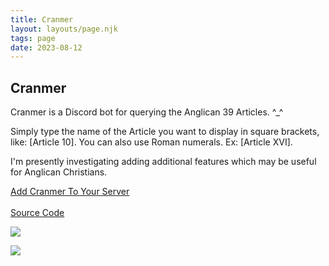```yaml
---
title: Cranmer
layout: layouts/page.njk
tags: page
date: 2023-08-12
---
```


## Cranmer

Cranmer is a Discord bot for querying the Anglican 39 Articles. ^_^<br>

Simply type the name of the Article you want to display in square brackets, like: [Article 10]. You can also use Roman numerals. Ex: [Article XVI].

I'm presently investigating adding additional features which may be useful for Anglican Christians. 

<a class="flat-button" href="https://discord.com/api/oauth2/authorize?client_id=1139787660123197450&permissions=274877910016&scope=bot" target="_blank">Add Cranmer To Your Server</a> <br><br>
<a class="flat-button" href="https://github.com/Softwave/Cranmer" target="_blank">Source Code</a>

<img class="border-image" src="https://github.com/Softwave/Cranmer/blob/main/logo1.png?raw=true"></img>


<img class="border-image" src="https://pbs.twimg.com/media/F3T7bzNbIAAIvtR?format=png&name=small"></img>



